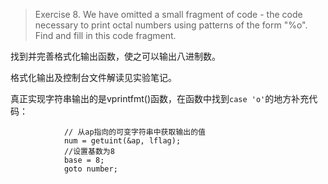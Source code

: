 >Exercise 8. We have omitted a small fragment of code - the code necessary to print octal numbers using patterns of the form "%o". Find and fill in this code fragment.

找到并完善格式化输出函数，使之可以输出八进制数。

格式化输出及控制台文件解读见实验笔记。

真正实现字符串输出的是vprintfmt()函数，在函数中找到`case 'o'`的地方补充代码：
```
            // 从ap指向的可变字符串中获取输出的值
            num = getuint(&ap, lflag);
            //设置基数为8
            base = 8;
            goto number;
```